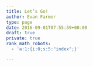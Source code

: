 ```yaml
---
title: Let’s Go!
author: Evan Farmer
type: page
date: 2016-09-01T07:55:59+00:00
draft: true
private: true
rank_math_robots:
  - 'a:1:{i:0;s:5:"index";}'

---
```

